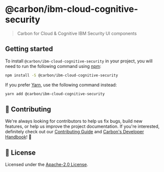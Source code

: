 # @carbon/ibm-cloud-cognitive-security

> Carbon for Cloud & Cognitive IBM Security UI components

## Getting started

To install `@carbon/ibm-cloud-cognitive-security` in your project, you will need
to run the following command using [npm](https://www.npmjs.com/):

```bash
npm install -S @carbon/ibm-cloud-cognitive-security
```

If you prefer [Yarn](https://yarnpkg.com/en/), use the following command
instead:

```bash
yarn add @carbon/ibm-cloud-cognitive-security
```

## 🙌 Contributing

We're always looking for contributors to help us fix bugs, build new features,
or help us improve the project documentation. If you're interested, definitely
check out our
[Contributing Guide](https://github.com/carbon-design-system/ibm-cloud-cognitive/blob/master/.github/CONTRIBUTING.md)
and
[Carbon's Developer Handbook](https://github.com/carbon-design-system/carbon/blob/master/docs/developer-handbook.md)!
👀

## 📝 License

Licensed under the
[Apache-2.0 License](https://github.com/carbon-design-system/ibm-cloud-cognitive/blob/master/LICENSE).
